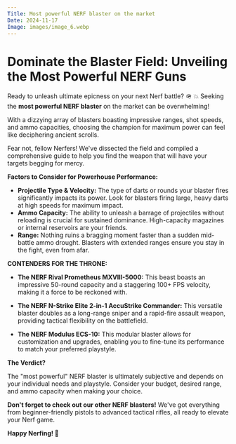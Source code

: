 ```yaml
---
Title: Most powerful NERF blaster on the market
Date: 2024-11-17
Image: images/image_6.webp
---
```


#  Dominate the Blaster Field: Unveiling the Most Powerful NERF Guns 

Ready to unleash ultimate epicness on your next Nerf battle? 🪖 💥  Seeking the **most powerful NERF blaster** on the market can be overwhelming! 

With a dizzying array of blasters boasting impressive ranges, shot speeds, and ammo capacities, choosing the champion for maximum power can feel like deciphering ancient scrolls. 

Fear not, fellow Nerfers! We've dissected the field and compiled a comprehensive guide to help you find the weapon that will have your targets begging for mercy. 

**Factors to Consider for Powerhouse Performance:**

* **Projectile Type & Velocity:** The type of darts or rounds your blaster fires significantly impacts its power. Look for blasters firing large, heavy darts at high speeds for maximum impact. 
* **Ammo Capacity:**  The ability to unleash a barrage of projectiles without reloading is crucial for sustained dominance. High-capacity magazines or internal reservoirs are your friends.
* **Range:** Nothing ruins a bragging moment faster than a sudden mid-battle ammo drought. Blasters with extended ranges ensure you stay in the fight, even from afar.

**CONTENDERS FOR THE THRONE:**

* **The NERF Rival Prometheus MXVIII-5000:** This beast boasts an impressive 50-round capacity and a staggering 100+ FPS velocity, making it a force to be reckoned with. 

* **The NERF N-Strike Elite 2-in-1 AccuStrike Commander:** This versatile blaster doubles as a long-range sniper and a rapid-fire assault weapon, providing tactical flexibility on the battlefield.

* **The NERF Modulus ECS-10:** This modular blaster allows for customization and upgrades, enabling you to fine-tune its performance to match your preferred playstyle.

**The Verdict?**

The "most powerful" NERF blaster is ultimately subjective and depends on your individual needs and playstyle. Consider your budget, desired range, and ammo capacity when making your choice. 


**Don't forget to check out our other NERF blasters!**  We've got everything from beginner-friendly pistols to advanced tactical rifles, all ready to elevate your Nerf game. 

 **Happy Nerfing! 🎯**
 
